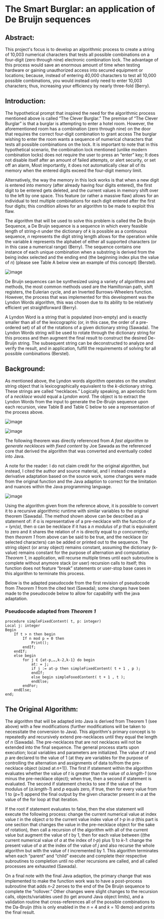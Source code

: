 # The Smart Burglar: an application of De Bruijn sequences

## Abstract:
This project's focus is to develop an algorithmic process to create a string of 10,003 numerical characters that tests all possible combinations on a four-digit (zero through nine) electronic combination lock. The advantage of this process would save an enormous amount of time when testing hardware or gaining unauthorized access into secured equipment or locations; because, instead of entering 40,000 characters to test all 10,000 possible combinations, you would instead only need to enter 10,003 characters; thus, increasing your efficiency by nearly three-fold (Berry).

## Introduction:

The hypothetical prompt that inspired the need for the algorithmic process mentioned above is called “The Clever Burglar.” The premise of “The Clever Burglar” is that a burglar is attempting to enter a hotel room. However, the aforementioned room has a combination (zero through nine) on the door that requires the correct four-digit combination to grant access
The burglar wishing to enter the room wants a sequence of numerical characters that tests all possible combinations on the lock. It is important to note that in this hypothetical scenario, the combination lock mentioned (unlike modern combination locks) does not require the user to press an “enter” key; It does not disable itself after an amount of failed attempts, or alert security, or set off an alarm, Most importantly, it does not automatically clear all of its memory when the entered digits exceed the four-digit memory limit.

Alternatively, the way the memory in this lock works is that when a new digit is entered into memory (after already having four digits entered), the first digit to be entered gets deleted, and the current values in memory shift over to the left by one space. This feature (or rather a massive flaw) allows for an individual to test multiple combinations for each digit entered after the first four digits; this condition allows for an algorithm to be made to exploit this flaw.

The algorithm that will be used to solve this problem is called the De Bruijn Sequence, a De Bruijn sequence is a sequence in which every feasible length of string-_n_ under the dictionary of _k_ is possible as a continuous sequence, _n_ represents the digit string length allows for the operation while the variable _k_ represents the alphabet of either all supported characters (or in this case a numerical range) (Berry). The sequence contains one instance of each unique combination when a substring is derived from the being index selected and the ending end (the beginning index plus the value of _n_) (please see Table A below view an example of this concept) (Berstel).

![image](https://user-images.githubusercontent.com/100094056/193476310-1226fb66-2db9-4306-9e24-6dfb9ee8f75f.png)

De Bruijn sequences can be synthesized using a variety of algorithms and methods, the most common methods used are the Hamiltonian path, shift registers, the Eulerian cycle, and an Inverted Burrows-Wheelers function. However, the process that was implemented for this development was the Lyndon Words algorithm, this was chosen due to its ability to be relatively efficient yet straightforward (Berry).

A Lyndon Word is a string that is populated (non-empty) and is exactly smaller than all of the lexicographic (or, in this case, the order of a pre-ordered set) of all of the rotations of a given dictionary string (Sawada). The Lyndon Words string will be used to rotate through the dictionary string for this process and then augment the final result to construct the desired De-Bruijn string. The subsequent string can be deconstructed to analyze and verify the result, and in application, fulfill the requirements of solving for all possible combinations (Berstel).

## Background:
As mentioned above, the Lyndon words algorithm operates on the smallest string object that is lexicographically equivalent to the _k_\-dictionary string. These strings are called “necklaces.” Logically speaking, an aperiodic form of a _necklace_ would equal a _Lyndon word_. The object is to extract the Lyndon Words from the input to generate the De-Bruijn sequence upon each recursion, view Table B and Table C below to see a representation of the process above.

![image](https://user-images.githubusercontent.com/100094056/193476295-3b1924bd-cebd-420b-9c9d-818a9af83c40.png)

![image](https://user-images.githubusercontent.com/100094056/193476331-02e86577-370d-4f85-931a-5c2c37d4ec70.png)


The following theorem was directly referenced from _A fast algorithm to generate necklaces with fixed content_ by Joe Sawada as the referenced core that derived the algorithm that was converted and eventually coded into Java. 

A note for the reader: I do not claim credit for the original algorithm, but instead, I cited the author and source material, and I instead created a derivative adaptation based on the source work, some changes were made from the original function and the Java adaption to correct for the limitation and nuances within the Java programming language.

![image](https://user-images.githubusercontent.com/100094056/193476484-c7834223-48b3-4877-a192-e510fd76f096.png)

Using the algorithm given from the reference above, it is possible to convert it to a recursive algorithmic runtime with similar variables to the original theorem (Sawada). The method shown above can be described as a statement of: if α is representative of a pre-necklace with the function of _p = lyn(α)_, then α can be necklace if it has a _n modulus_ of _p_ that is equivalent to zero and it shares the relation of _n_ is directly equal to _p_ concurrently; then _theorem 1_ from above can be said to be true, and the necklace (or selected characters) can be added or printed out to the sequence. The string object (or array object) remains constant, assuming the dictionary (k-value) remains constant for the purpose of alternation and computation. _Theorem 1_, in application, will recurse multiple times until each subroutine is complete without anymore stack (or user) recursion calls to itself; this function does not feature “break” statements or user-stop base cases in this algorithm to terminate this process.

Below is the adapted pseudocode from the first revision of pseudocode from _Theorem 1_ from the cited text (Sawada); some changes have been made to the pseudocode below to allow for capability with the java adaptation.


### Pseudocode adapted from _Theorem 1_
	procedure simpleFixedContent( t, p: integer)
	Local j: integer
	Begin
		If t > n then begin
			If n mod p = 0 then
				Print();
			endIf;
		endIf;
		else begin
			for j ∈ {at-p,…,k-2,k-1} do begin
				at: = j;
				if j := at-p then simpleFixedContent( t + 1 , p );
				endIf;
				else begin simpleFoxedContent( t + 1 , t );
				endElse;
			endFor;
		endElse;
	end;

## The Original Algorithm:

The algorithm that will be adapted into Java is derived from Theorem 1 (see above) with a few modifications (further modifications will be taken to necessitate the conversion to Java). This algorithm's primary concept is to repeatedly and recursively extend pre-necklaces until they equal the length of _n_ (Sawada). The pre-necklaces that are not necklaces will not be extended into the final sequence. The general process starts upon execution; local variables and parameters are initialized. The value of _t_ and _p_ are declared to the value of 1 (at they are variables for the purpose of controlling the alternation and assignments of data to/from the pre-necklace object (sized at _n_+1)). The first if statement within the algorithm evaluates whether the value of _t_ is greater than the value of _a.length-1_ (one minus the pre-necklace object); when true, then a second if statement is evaluated. The second if statement checks to see if the value of the modulus of (_a.length-1_) and _p_ equals zero, if true, then for every value from 1 to (_p+1_) append the final output by the given character present in _a_ at the value of the for loop at that iteration.

If the root if statement evaluates to false, then the else statement will execute the following process: change the current numerical value at index value _t_ in the object _a_ to the current value index value of _t-p_ in _a_ (this part is one section that changes the value in the pre-necklace object for the sake of rotation)_,_ then call a recursion of the algorithm with all of the current value but augment the value of _t_ by 1, then for each value between ((the current numerical value of _a_ at the index of _t-p_) plus 1) to _k-1_: change the present value of _a_ at the index of the value of _j_ and also recurse the whole algorithm but with the value of _t_ incremented by 1. This algorithm terminates when each “parent” and “child” execute and complete their respective subroutines to completion until no other recursions are called, and all called processes are exhausted (Sawada).

On a final note with the final Java adaption, the primary change that was implemented to make the function work was to have a post-process subroutine that adds _n-2_ zeroes to the end of the De Bruijn sequence to complete the “rollover.” Other changes were slight changes to the recursion calls, objects/variables used (to get around Java object limits), and a validation routine that cross-references all of the possible combinations to the Da-Bruijn (this is only enabled in the _n­_ = 4 and _k_ = 10 demo) and prints the final result.
